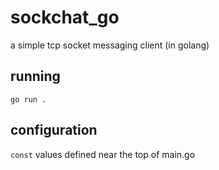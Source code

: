 # sockchat_go
a simple tcp socket messaging client (in golang)
## running
`go run .`
## configuration
`const` values defined near the top of main.go

